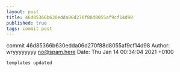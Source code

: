```yaml
---
layout: post
title: 46d85366b630edda06d270f88d8055af9cf14d98
published: true
tags: commit post
---
```


commit 46d85366b630edda06d270f88d8055af9cf14d98
Author: wryyyyyyyy <no@spam.here>
Date:   Thu Jan 14 00:34:04 2021 +0100

    templates updated
